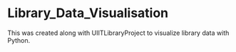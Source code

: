 # Library_Data_Visualisation
This was created along with UIITLibraryProject to visualize library data with Python. 
